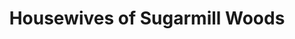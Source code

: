---
title: "Housewives of Sugarmill Woods"
url: /homosassa/housewives-of-sugarmill-woods/
shop: charity
---
